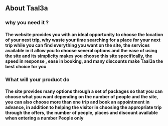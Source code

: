 ## About Taal3a 

### why you need it ?
#### The website provides you with an ideal opportunity to choose the location of your next trip, why waste your time searching for a place for your next trip while you can find everything you want on the site, the services available in it allow you to choose several options and the ease of using the site and its simplicity makes you choose this site specifically, the speed in response , ease in booking, and many discounts make Taal3a the best choice for you

### What will your product do
#### The site provides many options through a set of packages so that you can choose what you want depending on the number of people and the site, you can also choose more than one trip and book an appointment in advance, in addition to helping the visitor in choosing the appropriate trip through the offers, the number of people, places and discount available when entering a number People only

